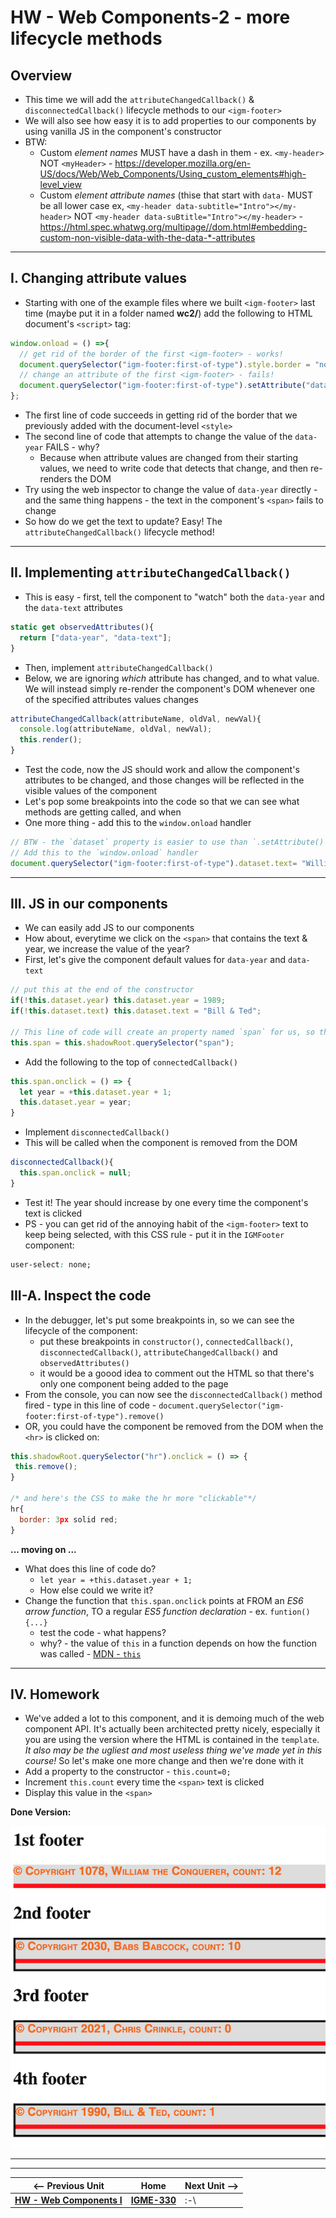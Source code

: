 # HW - Web Components-2 - more lifecycle methods

## Overview
- This time we will add the `attributeChangedCallback()` & `disconnectedCallback()` lifecycle methods to our `<igm-footer>`
- We will also see how easy it is to add properties to our components by using vanilla JS in the component's constructor
- BTW:
  - Custom *element names* MUST have a dash in them - ex. `<my-header>` NOT `<myHeader>` - https://developer.mozilla.org/en-US/docs/Web/Web_Components/Using_custom_elements#high-level_view
  - Custom *element attribute names* (thise that start with `data-` MUST be all lower case ex, `<my-header data-subtitle="Intro"></my-header>` NOT `<my-header data-suBtitle="Intro"></my-header>` - https://html.spec.whatwg.org/multipage//dom.html#embedding-custom-non-visible-data-with-the-data-*-attributes

<hr>

## I. Changing attribute values

- Starting with one of the example files where we built `<igm-footer>` last time (maybe put it in a folder named **wc2/**) add the following to HTML document's `<script>` tag:

```js
window.onload = () =>{
  // get rid of the border of the first <igm-footer> - works!
  document.querySelector("igm-footer:first-of-type").style.border = "none";
  // change an attribute of the first <igm-footer> - fails!
  document.querySelector("igm-footer:first-of-type").setAttribute("data-year",1066);
};
```

- The first line of code succeeds in getting rid of the border that we previously added with the document-level `<style>`
- The second line of code that attempts to change the value of the `data-year` FAILS - why?
  - Because when attribute values are changed from their starting values, we need to write code that detects that change, and then re-renders the DOM
- Try using the web inspector to change the value of `data-year` directly - and the same thing happens - the text in the component's `<span>` fails to change
- So how do we get the text to update? Easy! The `attributeChangedCallback()` lifecycle method!

<hr>

## II. Implementing `attributeChangedCallback()`

- This is easy - first, tell the component to "watch" both the `data-year` and the `data-text` attributes

```js
static get observedAttributes(){
  return ["data-year", "data-text"];
}
```

- Then, implement `attributeChangedCallback()`
- Below, we are ignoring *which* attribute has changed, and to what value. We will instead simply re-render the component's DOM whenever one of the specified attributes values changes

```js
attributeChangedCallback(attributeName, oldVal, newVal){
  console.log(attributeName, oldVal, newVal);
  this.render();
}
```

- Test the code, now the JS should work and allow the component's attributes to be changed, and those changes will be reflected in the visible values of the component
- Let's pop some breakpoints into the code so that we can see what methods are getting called, and when
- One more thing - add this to the `window.onload` handler

```js
// BTW - the `dataset` property is easier to use than `.setAttribute()`
// Add this to the `window.onload` handler
document.querySelector("igm-footer:first-of-type").dataset.text= "William the Conquerer";
```

<hr>

## III. JS in our components

- We can easily add JS to our components
- How about, everytime we click on the `<span>` that contains the text & year, we increase the value of the year?
- First, let's give the component default values for `data-year` and `data-text`

```js
// put this at the end of the constructor
if(!this.dataset.year) this.dataset.year = 1989;
if(!this.dataset.text) this.dataset.text = "Bill & Ted";

// This line of code will create an property named `span` for us, so that we don't have to keep calling this.shadowRoot.querySelector("span");
this.span = this.shadowRoot.querySelector("span");
```

- Add the following to the top of  `connectedCallback()`

```js
this.span.onclick = () => {
  let year = +this.dataset.year + 1;
  this.dataset.year = year;
}
```

- Implement `disconnectedCallback()`
- This will be called when the component is removed from the DOM

```js
disconnectedCallback(){
  this.span.onclick = null;
}
```

- Test it! The year should increase by one every time the component's text is clicked
- PS - you can get rid of the annoying habit of the `<igm-footer>` text to keep being selected, with this CSS rule - put it in the `IGMFooter` component:

```css
user-select: none;
```

## III-A. Inspect the code
- In the debugger, let's put some breakpoints in, so we can see the lifecycle of the component:
  - put these breakpoints in `constructor()`, `connectedCallback()`, `disconnectedCallback()`, `attributeChangedCallback()` and `observedAttributes()`
  - it would be a goood idea to comment out the HTML so that there's only one component being added to the page
- From the console, you can now see the `disconnectedCallback()` method fired - type in this line of code - `document.querySelector("igm-footer:first-of-type").remove()`
- OR, you could have the component be removed from the DOM when the `<hr>` is clicked on:

```js
this.shadowRoot.querySelector("hr").onclick = () => {
 this.remove();
}

/* and here's the CSS to make the hr more "clickable"*/
hr{
  border: 3px solid red;
}
```

**... moving on ...**
- What does this line of code do?
  - `let year = +this.dataset.year + 1;`
  - How else could we write it?
- Change the function that `this.span.onclick` points at FROM an *ES6 arrow function*, TO a regular *ES5 function declaration* - ex. `funtion(){...}`
  - test the code - what happens?
  - why? - the value of `this` in a function depends on how the function was called - [MDN - `this`](https://developer.mozilla.org/en-US/docs/Web/JavaScript/Reference/Operators/this)

<hr>

## IV. Homework
- We've added a lot to this component, and it is demoing much of the web component API. It's actually been architected pretty nicely, especially it you are using the version where the HTML is contained in the `template`. *It also may be the ugliest and most useless thing we've made yet in this course!* So let's make one more change and then we're done with it
- Add a property to the constructor - `this.count=0;`
- Increment `this.count` every time the `<span>` text is clicked
- Display this value in the `<span>`

**Done Version:**

![screenshot](_images/_wc/HW-wc-8.png)

<hr><hr>

| <-- Previous Unit | Home | Next Unit -->
| --- | --- | --- 
|  [**HW - Web Components I**](HW-wc-1.md)  |  [**IGME-330**](../README.md) | :-\
